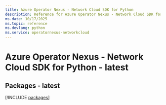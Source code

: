 ```yaml
---
title: Azure Operator Nexus - Network Cloud SDK for Python
description: Reference for Azure Operator Nexus - Network Cloud SDK for Python
ms.date: 10/17/2025
ms.topic: reference
ms.devlang: python
ms.service: operatornexus-networkcloud
---
```

# Azure Operator Nexus - Network Cloud SDK for Python - latest
## Packages - latest
[!INCLUDE [packages](operator-nexus---network-cloud-index.md)]
